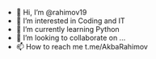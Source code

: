 - 👋 Hi, I’m @rahimov19
- 👀 I’m interested in Coding and IT  
- 🌱 I’m currently learning Python
- 💞️ I’m looking to collaborate on ...
- 📫 How to reach me t.me/AkbaRahimov

<!---
rahimov19/rahimov19 is a ✨ special ✨ repository because its `README.md` (this file) appears on your GitHub profile.
You can click the Preview link to take a look at your changes.
--->
